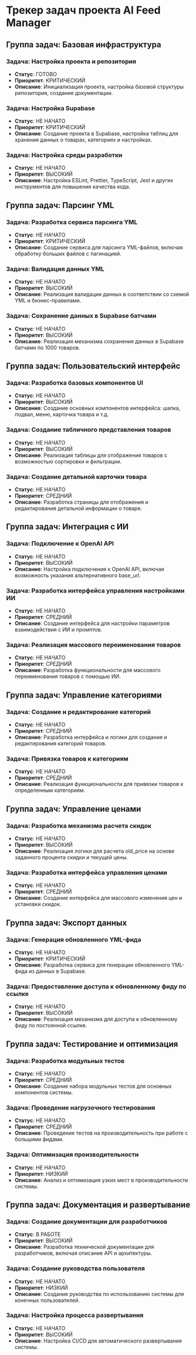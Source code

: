 # Трекер задач проекта AI Feed Manager

## Группа задач: Базовая инфраструктура
### Задача: Настройка проекта и репозитория
- **Статус**: ГОТОВО
- **Приоритет**: КРИТИЧЕСКИЙ
- **Описание**: Инициализация проекта, настройка базовой структуры репозитория, создание документации.

### Задача: Настройка Supabase
- **Статус**: НЕ НАЧАТО
- **Приоритет**: КРИТИЧЕСКИЙ
- **Описание**: Создание проекта в Supabase, настройка таблиц для хранения данных о товарах, категориях и настройках.

### Задача: Настройка среды разработки
- **Статус**: НЕ НАЧАТО
- **Приоритет**: ВЫСОКИЙ
- **Описание**: Настройка ESLint, Prettier, TypeScript, Jest и других инструментов для повышения качества кода.

## Группа задач: Парсинг YML
### Задача: Разработка сервиса парсинга YML
- **Статус**: НЕ НАЧАТО
- **Приоритет**: КРИТИЧЕСКИЙ
- **Описание**: Создание сервиса для парсинга YML-файлов, включая обработку больших файлов с пагинацией.

### Задача: Валидация данных YML
- **Статус**: НЕ НАЧАТО
- **Приоритет**: ВЫСОКИЙ
- **Описание**: Реализация валидации данных в соответствии со схемой YML и бизнес-правилами.

### Задача: Сохранение данных в Supabase батчами
- **Статус**: НЕ НАЧАТО
- **Приоритет**: ВЫСОКИЙ
- **Описание**: Реализация механизма сохранения данных в Supabase батчами по 1000 товаров.

## Группа задач: Пользовательский интерфейс
### Задача: Разработка базовых компонентов UI
- **Статус**: НЕ НАЧАТО
- **Приоритет**: ВЫСОКИЙ
- **Описание**: Создание основных компонентов интерфейса: шапка, подвал, меню, карточка товара и т.д.

### Задача: Создание табличного представления товаров
- **Статус**: НЕ НАЧАТО
- **Приоритет**: ВЫСОКИЙ
- **Описание**: Реализация таблицы для отображения товаров с возможностью сортировки и фильтрации.

### Задача: Создание детальной карточки товара
- **Статус**: НЕ НАЧАТО
- **Приоритет**: СРЕДНИЙ
- **Описание**: Разработка страницы для отображения и редактирования детальной информации о товаре.

## Группа задач: Интеграция с ИИ
### Задача: Подключение к OpenAI API
- **Статус**: НЕ НАЧАТО
- **Приоритет**: ВЫСОКИЙ
- **Описание**: Настройка подключения к OpenAI API, включая возможность указания альтернативного base_url.

### Задача: Разработка интерфейса управления настройками ИИ
- **Статус**: НЕ НАЧАТО
- **Приоритет**: СРЕДНИЙ
- **Описание**: Создание интерфейса для настройки параметров взаимодействия с ИИ и промптов.

### Задача: Реализация массового переименования товаров
- **Статус**: НЕ НАЧАТО
- **Приоритет**: СРЕДНИЙ
- **Описание**: Разработка функциональности для массового переименования товаров с помощью ИИ.

## Группа задач: Управление категориями
### Задача: Создание и редактирование категорий
- **Статус**: НЕ НАЧАТО
- **Приоритет**: СРЕДНИЙ
- **Описание**: Разработка интерфейса и логики для создания и редактирования категорий товаров.

### Задача: Привязка товаров к категориям
- **Статус**: НЕ НАЧАТО
- **Приоритет**: СРЕДНИЙ
- **Описание**: Реализация функциональности для привязки товаров к определенным категориям.

## Группа задач: Управление ценами
### Задача: Разработка механизма расчета скидок
- **Статус**: НЕ НАЧАТО
- **Приоритет**: ВЫСОКИЙ
- **Описание**: Реализация логики для расчета old_price на основе заданного процента скидки и текущей цены.

### Задача: Разработка интерфейса управления ценами
- **Статус**: НЕ НАЧАТО
- **Приоритет**: СРЕДНИЙ
- **Описание**: Создание интерфейса для массового изменения цен и установки скидок.

## Группа задач: Экспорт данных
### Задача: Генерация обновленного YML-фида
- **Статус**: НЕ НАЧАТО
- **Приоритет**: КРИТИЧЕСКИЙ
- **Описание**: Разработка сервиса для генерации обновленного YML-фида из данных в Supabase.

### Задача: Предоставление доступа к обновленному фиду по ссылке
- **Статус**: НЕ НАЧАТО
- **Приоритет**: ВЫСОКИЙ
- **Описание**: Реализация механизма для доступа к обновленному фиду по постоянной ссылке.

## Группа задач: Тестирование и оптимизация
### Задача: Разработка модульных тестов
- **Статус**: НЕ НАЧАТО
- **Приоритет**: СРЕДНИЙ
- **Описание**: Создание набора модульных тестов для основных компонентов системы.

### Задача: Проведение нагрузочного тестирования
- **Статус**: НЕ НАЧАТО
- **Приоритет**: СРЕДНИЙ
- **Описание**: Проведение тестов на производительность при работе с большими фидами.

### Задача: Оптимизация производительности
- **Статус**: НЕ НАЧАТО
- **Приоритет**: НИЗКИЙ
- **Описание**: Анализ и оптимизация узких мест в производительности системы.

## Группа задач: Документация и развертывание
### Задача: Создание документации для разработчиков
- **Статус**: В РАБОТЕ
- **Приоритет**: ВЫСОКИЙ
- **Описание**: Разработка технической документации для разработчиков, включая описание API и архитектуры.

### Задача: Создание руководства пользователя
- **Статус**: НЕ НАЧАТО
- **Приоритет**: НИЗКИЙ
- **Описание**: Создание руководства по использованию системы для конечных пользователей.

### Задача: Настройка процесса развертывания
- **Статус**: НЕ НАЧАТО
- **Приоритет**: ВЫСОКИЙ
- **Описание**: Настройка CI/CD для автоматического развертывания системы. 